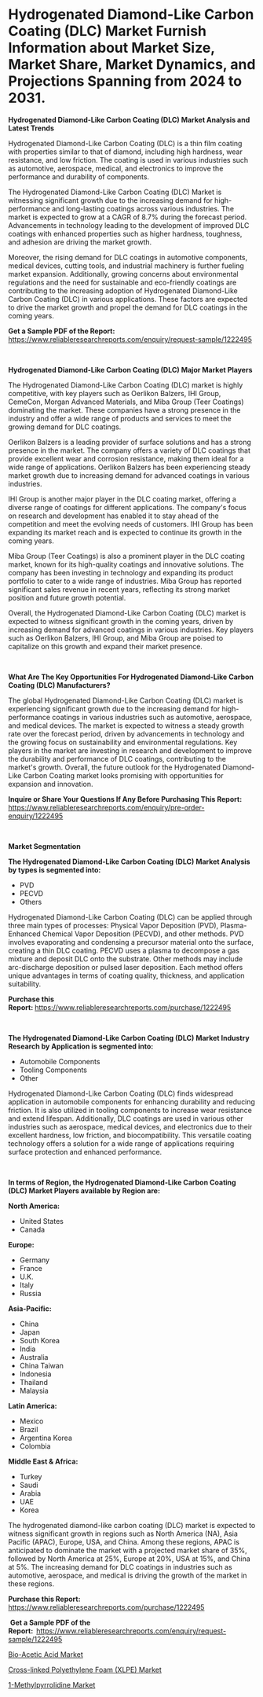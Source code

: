 <p><h1>Hydrogenated Diamond-Like Carbon Coating (DLC) Market Furnish Information about Market Size, Market Share, Market Dynamics, and Projections Spanning from 2024 to 2031.</h1></p><p><strong>Hydrogenated Diamond-Like Carbon Coating (DLC) Market Analysis and Latest Trends</strong></p>
<p><p>Hydrogenated Diamond-Like Carbon Coating (DLC) is a thin film coating with properties similar to that of diamond, including high hardness, wear resistance, and low friction. The coating is used in various industries such as automotive, aerospace, medical, and electronics to improve the performance and durability of components.</p><p>The Hydrogenated Diamond-Like Carbon Coating (DLC) Market is witnessing significant growth due to the increasing demand for high-performance and long-lasting coatings across various industries. The market is expected to grow at a CAGR of 8.7% during the forecast period. Advancements in technology leading to the development of improved DLC coatings with enhanced properties such as higher hardness, toughness, and adhesion are driving the market growth.</p><p>Moreover, the rising demand for DLC coatings in automotive components, medical devices, cutting tools, and industrial machinery is further fueling market expansion. Additionally, growing concerns about environmental regulations and the need for sustainable and eco-friendly coatings are contributing to the increasing adoption of Hydrogenated Diamond-Like Carbon Coating (DLC) in various applications. These factors are expected to drive the market growth and propel the demand for DLC coatings in the coming years.</p></p>
<p><strong>Get a Sample PDF of the Report:&nbsp;</strong> <a href="https://www.reliableresearchreports.com/enquiry/request-sample/1222495">https://www.reliableresearchreports.com/enquiry/request-sample/1222495</a></p>
<p>&nbsp;</p>
<p><strong>Hydrogenated Diamond-Like Carbon Coating (DLC) Major Market Players</strong></p>
<p><p>The Hydrogenated Diamond-Like Carbon Coating (DLC) market is highly competitive, with key players such as Oerlikon Balzers, IHI Group, CemeCon, Morgan Advanced Materials, and Miba Group (Teer Coatings) dominating the market. These companies have a strong presence in the industry and offer a wide range of products and services to meet the growing demand for DLC coatings.</p><p>Oerlikon Balzers is a leading provider of surface solutions and has a strong presence in the market. The company offers a variety of DLC coatings that provide excellent wear and corrosion resistance, making them ideal for a wide range of applications. Oerlikon Balzers has been experiencing steady market growth due to increasing demand for advanced coatings in various industries.</p><p>IHI Group is another major player in the DLC coating market, offering a diverse range of coatings for different applications. The company's focus on research and development has enabled it to stay ahead of the competition and meet the evolving needs of customers. IHI Group has been expanding its market reach and is expected to continue its growth in the coming years.</p><p>Miba Group (Teer Coatings) is also a prominent player in the DLC coating market, known for its high-quality coatings and innovative solutions. The company has been investing in technology and expanding its product portfolio to cater to a wide range of industries. Miba Group has reported significant sales revenue in recent years, reflecting its strong market position and future growth potential.</p><p>Overall, the Hydrogenated Diamond-Like Carbon Coating (DLC) market is expected to witness significant growth in the coming years, driven by increasing demand for advanced coatings in various industries. Key players such as Oerlikon Balzers, IHI Group, and Miba Group are poised to capitalize on this growth and expand their market presence.</p></p>
<p>&nbsp;</p>
<p><strong>What Are The Key Opportunities For Hydrogenated Diamond-Like Carbon Coating (DLC) Manufacturers?</strong></p>
<p><p>The global Hydrogenated Diamond-Like Carbon Coating (DLC) market is experiencing significant growth due to the increasing demand for high-performance coatings in various industries such as automotive, aerospace, and medical devices. The market is expected to witness a steady growth rate over the forecast period, driven by advancements in technology and the growing focus on sustainability and environmental regulations. Key players in the market are investing in research and development to improve the durability and performance of DLC coatings, contributing to the market's growth. Overall, the future outlook for the Hydrogenated Diamond-Like Carbon Coating market looks promising with opportunities for expansion and innovation.</p></p>
<p><strong>Inquire or Share Your Questions If Any Before Purchasing This Report:</strong> <a href="https://www.reliableresearchreports.com/enquiry/pre-order-enquiry/1222495">https://www.reliableresearchreports.com/enquiry/pre-order-enquiry/1222495</a></p>
<p>&nbsp;</p>
<p><strong>Market Segmentation</strong></p>
<p><strong>The Hydrogenated Diamond-Like Carbon Coating (DLC) Market Analysis by types is segmented into:</strong></p>
<p><ul><li>PVD</li><li>PECVD</li><li>Others</li></ul></p>
<p><p>Hydrogenated Diamond-Like Carbon Coating (DLC) can be applied through three main types of processes: Physical Vapor Deposition (PVD), Plasma-Enhanced Chemical Vapor Deposition (PECVD), and other methods. PVD involves evaporating and condensing a precursor material onto the surface, creating a thin DLC coating. PECVD uses a plasma to decompose a gas mixture and deposit DLC onto the substrate. Other methods may include arc-discharge deposition or pulsed laser deposition. Each method offers unique advantages in terms of coating quality, thickness, and application suitability.</p></p>
<p><strong>Purchase this Report:&nbsp;</strong><a href="https://www.reliableresearchreports.com/purchase/1222495">https://www.reliableresearchreports.com/purchase/1222495</a></p>
<p>&nbsp;</p>
<p><strong>The Hydrogenated Diamond-Like Carbon Coating (DLC) Market Industry Research by Application is segmented into:</strong></p>
<p><ul><li>Automobile Components</li><li>Tooling Components</li><li>Other</li></ul></p>
<p><p>Hydrogenated Diamond-Like Carbon Coating (DLC) finds widespread application in automobile components for enhancing durability and reducing friction. It is also utilized in tooling components to increase wear resistance and extend lifespan. Additionally, DLC coatings are used in various other industries such as aerospace, medical devices, and electronics due to their excellent hardness, low friction, and biocompatibility. This versatile coating technology offers a solution for a wide range of applications requiring surface protection and enhanced performance.</p></p>
<p>&nbsp;</p>
<p><strong>In terms of Region, the Hydrogenated Diamond-Like Carbon Coating (DLC) Market Players available by Region are:</strong></p>
<p>
    <p> <strong> North America: </strong>
        <ul>
            <li>United States</li>
            <li>Canada</li>
        </ul>
        </p> 
    <p> <strong> Europe: </strong>
        <ul>
            <li>Germany</li>
            <li>France</li>
            <li>U.K.</li>
            <li>Italy</li>
            <li>Russia</li>
        </ul>
        </p> 
    <p> <strong> Asia-Pacific: </strong>
        <ul>
            <li>China</li>
            <li>Japan</li>
            <li>South Korea</li>
            <li>India</li>
            <li>Australia</li>
            <li>China Taiwan</li>
            <li>Indonesia</li>
            <li>Thailand</li>
            <li>Malaysia</li>
        </ul>
        </p> 
    <p> <strong> Latin America: </strong>
        <ul>
            <li>Mexico</li>
            <li>Brazil</li>
            <li>Argentina Korea</li>
            <li>Colombia</li>
        </ul>
        </p> 
    <p> <strong> Middle East & Africa: </strong>
        <ul>
            <li>Turkey</li>
            <li>Saudi</li>
            <li>Arabia</li>
            <li>UAE</li>
            <li>Korea</li>
        </ul>
    </p>
    </p>
<p><p>The hydrogenated diamond-like carbon coating (DLC) market is expected to witness significant growth in regions such as North America (NA), Asia Pacific (APAC), Europe, USA, and China. Among these regions, APAC is anticipated to dominate the market with a projected market share of 35%, followed by North America at 25%, Europe at 20%, USA at 15%, and China at 5%. The increasing demand for DLC coatings in industries such as automotive, aerospace, and medical is driving the growth of the market in these regions.</p></p>
<p><strong>Purchase this Report: </strong><a href="https://www.reliableresearchreports.com/purchase/1222495">https://www.reliableresearchreports.com/purchase/1222495</a></p>
<p>&nbsp;<strong>Get a Sample PDF of the Report:&nbsp;&nbsp;</strong><a href="https://www.reliableresearchreports.com/enquiry/request-sample/1222495">https://www.reliableresearchreports.com/enquiry/request-sample/1222495</a></p>
<p><strong></strong></p>
<p><p><a href="https://github.com/yemakinde/Market-Research-Report-List-1/blob/main/bio-acetic-acid-market.md">Bio-Acetic Acid Market</a></p><p><a href="https://github.com/Alonsoolds3wq1d81czn8rbol/Market-Research-Report-List-1/blob/main/cross-linked-polyethylene-foam-xlpe-market.md">Cross-linked Polyethylene Foam (XLPE) Market</a></p><p><a href="https://github.com/jsmusil/Market-Research-Report-List-2/blob/main/1-methylpyrrolidine-market.md">1-Methylpyrrolidine Market</a></p></p>
